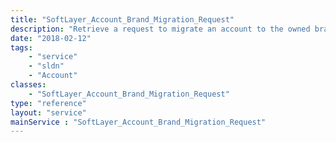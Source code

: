 ```yaml
---
title: "SoftLayer_Account_Brand_Migration_Request"
description: "Retrieve a request to migrate an account to the owned brand. Note that the brand must be configured to allow migrations. The three statuses are 'PENDING', 'COMPLETE', and 'ERROR'. If the request is 'COMPLETE', then the account successfully migrated. If the request is 'PENDING', it will be migrated at the given `migrationDate.` The 'ERROR' status means an error occurred, and more information can be found in the `statusMessage`. "
date: "2018-02-12"
tags:
    - "service"
    - "sldn"
    - "Account"
classes:
    - "SoftLayer_Account_Brand_Migration_Request"
type: "reference"
layout: "service"
mainService : "SoftLayer_Account_Brand_Migration_Request"
---
```

